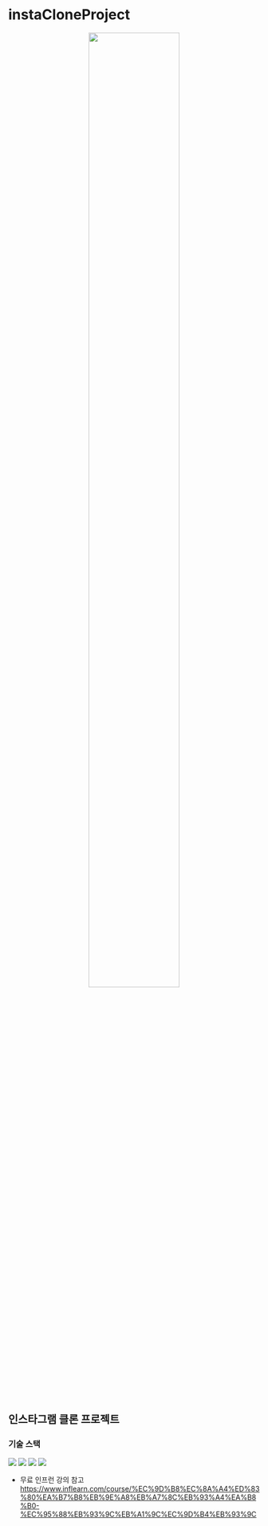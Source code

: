 # instaCloneProject

<!-- https://www.freecodecamp.org/korean/news/gisheobeu-peurojegteue-rideumi-paileul-jal-jagseonghaneun-bangbeob/ 
https://velog.io/@luna7182/%EB%B0%B1%EC%97%94%EB%93%9C-%ED%94%84%EB%A1%9C%EC%A0%9D%ED%8A%B8-README-%EC%93%B0%EB%8A%94-%EB%B2%95
-->

<p align="center">
  <img src= "https://github.com/minheeV/insta-clone/assets/124010199/1fc67635-5ea3-4e23-81a9-1461af6e4fd5"
       width="60%" height ="70%">
</p>

<!-- <p align="center">
  <img src= "https://github.com/minheeV/insta-clone/assets/124010199/fc7c3a67-a7df-4c8e-97a2-231e892ca962"
       width="60%" height ="70%">
</p> -->
           
## 인스타그램 클론 프로젝트

### 기술 스택

<div align="start">
	<img src="https://img.shields.io/badge/GitHub-181717?style=flat&logo=GitHub&logoColor=white" />
    <img src="https://img.shields.io/badge/Android Studio-3DDC84?style=flat&logo=Android Studio&logoColor=white" />
	<img src="https://img.shields.io/badge/Kotlin-7F52FF?style=flat&logo=Kotlin&logoColor=white" />
  <img src="https://img.shields.io/badge/Jetpack Compose-4285F4?style=flat&logo=Jetpack Compose&logoColor=white" />
</div>




<!-- 
<1~2강 정리 내용 : https://velog.io/@minnie_dev/Clone-%EC%9D%B8%EC%8A%A4%ED%83%80%EA%B7%B8%EB%9E%A8-%ED%81%B4%EB%A1%A0-%ED%94%84%EB%A1%9C%EC%A0%9D%ED%8A%B81>
1강 : 로그인 화면 구성 
2강 : Firebase 연결

<3강 정리 내용 : https://velog.io/@minnie_dev/Clone-%EC%9D%B8%EC%8A%A4%ED%83%80%EA%B7%B8%EB%9E%A8-%ED%81%B4%EB%A1%A0-%ED%94%84%EB%A1%9C%EC%A0%9D%ED%8A%B82>
3강 : 구글 계정 로그인

4강 : ----- 페이스북 로그인 제외

<5강 정리 내용 : https://velog.io/@minnie_dev/Clone-%EC%9D%B8%EC%8A%A4%ED%83%80%EA%B7%B8%EB%9E%A8-%ED%81%B4%EB%A1%A0-%ED%94%84%EB%A1%9C%EC%A0%9D%ED%8A%B83>
5강 : BottomNavigationView으로 하단 메뉴(탭바) 생성

6강 : 사진 업로드 페이지 구성

7강 : 컨텐츠 데이터 모델

인스타그램 클론 프로젝트를 통해 토이프로젝트 진행 예정

8강 진행 예정

-->

* 무료 인프런 강의 참고
https://www.inflearn.com/course/%EC%9D%B8%EC%8A%A4%ED%83%80%EA%B7%B8%EB%9E%A8%EB%A7%8C%EB%93%A4%EA%B8%B0-%EC%95%88%EB%93%9C%EB%A1%9C%EC%9D%B4%EB%93%9C
